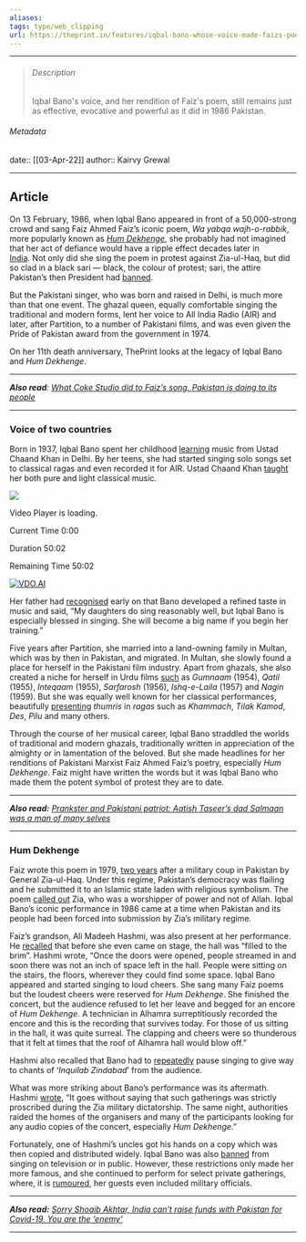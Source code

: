 ```yaml
---
aliases: 
tags: type/web_clipping
url: https://theprint.in/features/iqbal-bano-whose-voice-made-faizs-poem-hum-dekhenge-a-protest-anthem-for-all-time/405168/
---
```

---

> ###### Description
> Iqbal Bano's voice, and her rendition of Faiz's poem, still remains just as effective, evocative and powerful as it did in 1986 Pakistan.

###### Metadata
date:: [[03-Apr-22]]
author:: Kairvy Grewal

---

## Article

On 13 February, 1986, when Iqbal Bano appeared in front of a 50,000-strong crowd and sang Faiz Ahmed Faiz’s iconic poem, *Wa yabqa wajh-o-rabbik*, more popularly known as [*Hum Dekhenge*](https://www.youtube.com/watch?v=dxtgsq5oVy4), she probably had not imagined that her act of defiance would have a ripple effect decades later in [India](https://theprint.in/india/iit-kanpur-sets-up-panel-to-decide-if-faiz-poem-hum-dekhenge-is-anti-hindu/343445/). Not only did she sing the poem in protest against Zia-ul-Haq, but did so clad in a black sari — black, the colour of protest; sari, the attire Pakistan’s then President had [banned](https://theprint.in/opinion/what-coke-studio-did-to-faizs-song-pakistan-is-doing-to-its-people/88955/).

But the Pakistani singer, who was born and raised in Delhi, is much more than that one event. The ghazal queen, equally comfortable singing the traditional and modern forms, lent her voice to All India Radio (AIR) and later, after Partition, to a number of Pakistani films, and was even given the Pride of Pakistan award from the government in 1974.

On her 11th death anniversary, ThePrint looks at the legacy of Iqbal Bano and *Hum Dekhenge*.

---

***Also read**: [What Coke Studio did to Faiz’s song, Pakistan is doing to its people](https://theprint.in/opinion/what-coke-studio-did-to-faizs-song-pakistan-is-doing-to-its-people/88955/ "What Coke Studio did to Faiz’s song, Pakistan is doing to its people")*

---

### **Voice of two countries**

Born in 1937, Iqbal Bano spent her childhood [learning](https://www.theguardian.com/music/2009/may/11/iqbal-bano-obituary#maincontent) music from Ustad Chaand Khan in Delhi. By her teens, she had started singing solo songs set to classical ragas and even recorded it for AIR. Ustad Chaand Khan [taught](https://feminisminindia.com/2017/07/14/iqbal-bano/) her both pure and light classical music.

![](https://a.vdo.ai/core/assets/img/cross.svg)

Video Player is loading.

Current Time 0:00

Duration 50:02

Remaining Time 50:02

[![VDO.AI](https://a.vdo.ai/core/assets/img/logo.svg)](https://vdo.ai/?utm_medium=video&utm_term=theprint.in&utm_source=vdoai_logo)

Her father had [recognised](https://feminisminindia.com/2017/07/14/iqbal-bano/) early on that Bano developed a refined taste in music and said, “My daughters do sing reasonably well, but Iqbal Bano is especially blessed in singing. She will become a big name if you begin her training.”

Five years after Partition, she married into a land-owning family in Multan, which was by then in Pakistan, and migrated. In Multan, she slowly found a place for herself in the Pakistani film industry. Apart from ghazals, she also created a niche for herself in Urdu films [such](https://feminisminindia.com/2017/07/14/iqbal-bano/) as *Gumnaam* (1954), *Qatil* (1955), *Inteqaam* (1955), *Sarfarosh* (1956), *Ishq-e-Laila* (1957) and *Nagin* (1959). But she was equally well known for her classical performances, beautifully [presenting](https://www.dawn.com/news/944800/iqbal-bano-ghazal-personified) *thumris* in *ragas* such as *Khammach*, *Tilak Kamod*, *Des*, *Pilu* and many others.

Through the course of her musical career, Iqbal Bano straddled the worlds of traditional and modern ghazals, traditionally written in appreciation of the almighty or in lamentation of the beloved. But she made headlines for her renditions of Pakistani Marxist Faiz Ahmed Faiz’s poetry, especially *Hum Dekhenge*. Faiz might have written the words but it was Iqbal Bano who made them the potent symbol of protest they are to date.

---

***Also read:** [Prankster and Pakistani patriot: Aatish Taseer’s dad Salmaan was a man of many selves](https://theprint.in/features/prankster-and-pakistani-patriot-aatish-taseers-dad-salmaan-was-a-man-of-many-selves/317982/ "Prankster and Pakistani patriot: Aatish Taseer’s dad Salmaan was a man of many selves")*

---

### **Hum Dekhenge**

Faiz wrote this poem in 1979, [two years](https://scroll.in/article/948419/the-art-of-resistance-how-faizs-hum-dekhenge-has-battled-tyranny-across-time-and-place) after a military coup in Pakistan by General Zia-ul-Haq. Under this regime, Pakistan’s democracy was flailing and he submitted it to an Islamic state laden with religious symbolism. The poem [called out](https://indianexpress.com/article/explained/the-story-of-faizs-hum-dekhenge-from-pakistan-to-india-over-40-years-caa-protest-6186565/) Zia, who was a worshipper of power and not of Allah. Iqbal Bano’s iconic performance in 1986 came at a time when Pakistan and its people had been forced into submission by Zia’s military regime.

Faiz’s grandson, Ali Madeeh Hashmi, was also present at her performance. He [recalled](https://nayadaur.tv/2019/09/when-iqbal-bano-defied-zias-dictatorship-to-sing-hum-dekheinge-at-alhamra/) that before she even came on stage, the hall was “filled to the brim”. Hashmi wrote, “Once the doors were opened, people streamed in and soon there was not an inch of space left in the hall. People were sitting on the stairs, the floors, wherever they could find some space. Iqbal Bano appeared and started singing to loud cheers. She sang many Faiz poems but the loudest cheers were reserved for *Hum Dekhenge*. She finished the concert, but the audience refused to let her leave and begged for an encore of *Hum Dekhenge*. A technician in Alhamra surreptitiously recorded the encore and this is the recording that survives today. For those of us sitting in the hall, it was quite surreal. The clapping and cheers were so thunderous that it felt at times that the roof of Alhamra hall would blow off.”

Hashmi also recalled that Bano had to [repeatedly](https://nayadaur.tv/2019/09/when-iqbal-bano-defied-zias-dictatorship-to-sing-hum-dekheinge-at-alhamra/) pause singing to give way to chants of ‘*Inquilab Zindabad*’ from the audience.

What was more striking about Bano’s performance was its aftermath. Hashmi [wrote](https://nayadaur.tv/2019/09/when-iqbal-bano-defied-zias-dictatorship-to-sing-hum-dekheinge-at-alhamra/), “It goes without saying that such gatherings was strictly proscribed during the Zia military dictatorship. The same night, authorities raided the homes of the organisers and many of the participants looking for any audio copies of the concert, especially *Hum Dekhenge*.”

Fortunately, one of Hashmi’s uncles got his hands on a copy which was then copied and distributed widely. Iqbal Bano was also [banned](https://www.britannica.com/biography/Iqbal-Bano) from singing on television or in public. However, these restrictions only made her more famous, and she continued to perform for select private gatherings, where, it is [rumoured](https://www.theguardian.com/music/2009/may/11/iqbal-bano-obituary#maincontent), her guests even included military officials.

---

***Also read:** [Sorry Shoaib Akhtar, India can’t raise funds with Pakistan for Covid-19. You are the ‘enemy’](https://theprint.in/opinion/pov/sorry-shoaib-akhtar-india-cant-raise-funds-with-pakistan-for-covid-19-you-are-the-enemy/399207/ "Sorry Shoaib Akhtar, India can’t raise funds with Pakistan for Covid-19. You are the ‘enemy’")*

---
